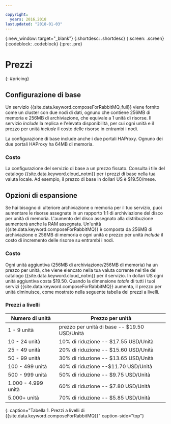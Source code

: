 ```yaml
---

copyright:
  years: 2016,2018
lastupdated: "2018-01-03"
---
```


{:new_window: target="_blank"}
{:shortdesc: .shortdesc}
{:screen: .screen}
{:codeblock: .codeblock}
{:pre: .pre}

# Prezzi
{: #pricing}

## Configurazione di base
Un servizio {{site.data.keyword.composeForRabbitMQ_full}} viene fornito come un cluster con due nodi di dati, ognuno che contiene 256MB di memoria e 256MB di archiviazione, che equivale a 1 unità di risorse. Il servizio _include_ la replica e l'elevata disponibilità, per cui ogni unità e il prezzo per unità _include_ il costo delle risorse in entrambi i nodi.

La configurazione di base include anche i due portali HAProxy. Ognuno dei due portali HAProxy ha 64MB di memoria.

### Costo
La configurazione del servizio di base a un prezzo fissato. Consulta i tile del catalogo {{site.data.keyword.cloud_notm}} per i prezzi di base nella tua valuta locale. Ad esempio, il prezzo di base in dollari US è $19.50/mese.

## Opzioni di espansione
Se hai bisogno di ulteriore archiviazione o memoria per il tuo servizio, puoi aumentare le risorse assegnate in un rapporto 1:1 di archiviazione del disco per unità di memoria. L'aumento del disco assegnato alla distribuzione aumenterà anche la RAM assegnata. Un'unità {{site.data.keyword.composeForRabbitMQ}} è composta da 256MB di archiviazione e 256MB di memoria e ogni unità e prezzo per unità _include_ il costo di incremento delle risorse su entrambi i nodi.

### Costo
Ogni unità aggiuntiva (256MB di archiviazione/256MB di memoria) ha un prezzo per unità, che viene elencato nella tua valuta corrente nel tile del catalogo {{site.data.keyword.cloud_notm}} per il servizio. In dollari US ogni unità aggiuntiva costa $19.50. Quando la dimensione _totale_ di tutti i tuoi servizi {{site.data.keyword.composeForRabbitMQ}} aumenta, il prezzo per unità diminuisce, come mostrato nella seguente tabella dei prezzi a livelli.

### Prezzi a livelli
Numero di unità|Prezzo per unità
----------|-----------
1 - 9 unità|prezzo per unità di base -- $19.50 USD/Unità
10 - 24 unità|10% di riduzione -- $17.55 USD/Unità
25 - 49 unità|20% di riduzione -- $15.60 USD/Unità
50 - 99 unità|30% di riduzione -- $13.65 USD/Unità
100 - 499 unità|40% di riduzione --$11.70 USD/Unità
500 - 999 unità|50% di riduzione -- $9.75 USD/Unità
1.000 - 4.999 unità|60% di riduzione -- $7.80 USD/Unità
5.000+ unità|70% di riduzione -- $5.85 USD/Unità
{: caption="Tabella 1. Prezzi a livelli di {{site.data.keyword.composeForRabbitMQ}}" caption-side="top"}

